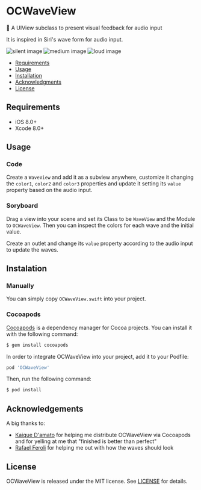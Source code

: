 # OCWaveView
🌊 A UIView subclass to present visual feedback for audio input

It is inspired in Siri's wave form for audio input.

![silent image](https://github.com/emannuelOC/OCWaveView/blob/master/images/silent.png)
![medium image](https://github.com/emannuelOC/OCWaveView/blob/master/images/medium.png)
![loud image](https://github.com/emannuelOC/OCWaveView/blob/master/images/loud.png)

- [Requirements](#requirements)
- [Usage](#usage)
- [Installation](#installation)
- [Acknowledgments](acknowledgments)
- [License](#license)

## Requirements

* iOS 8.0+
* Xcode 8.0+

## Usage

### Code

Create a `WaveView` and add it as a subview anywhere, customize it changing the `color1`, `color2` and `color3` properties and update it setting its `value` property based on the audio input.

### Soryboard

Drag a view into your scene and set its Class to be `WaveView` and the Module to `OCWaveView`. Then you can inspect the colors for each wave and the initial value.

Create an outlet and change its `value` property according to the audio input to update the waves.


## Instalation

### Manually

You can simply copy `OCWaveView.swift` into your project.

### Cocoapods

[Cocoapods](https://cocoapods.org) is a dependency manager for Cocoa projects. You can install it with the following command:

```bash
$ gem install cocoapods
```

In order to integrate OCWaveView into your project, add it to your Podfile:

```ruby
pod 'OCWaveView'
```

Then, run the following command:

```bash
$ pod install
```

## Acknowledgements

A big thanks to:

* [Kaique D'amato](https://github.com/KaiqueDamato/) for helping me distribute OCWaveView via Cocoapods and for yelling at me that "finished is better than perfect" 
* [Rafael Feroli](https://twitter.com/rafaelferoli) for helping me out with how the waves should look

## License

OCWaveView is released under the MIT license. See [LICENSE](https://github.com/emannuelOC/OCWaveView/blob/master/LICENSE) for details.